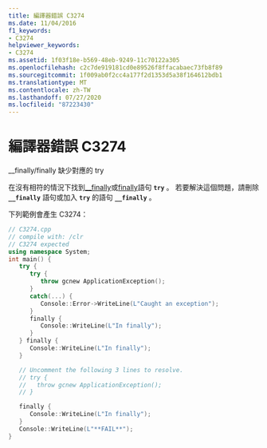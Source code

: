 ```yaml
---
title: 編譯器錯誤 C3274
ms.date: 11/04/2016
f1_keywords:
- C3274
helpviewer_keywords:
- C3274
ms.assetid: 1f03f18e-b569-48eb-9249-11c70122a305
ms.openlocfilehash: c2c7de919181cd0e89526f8ffacabaec73fb8f89
ms.sourcegitcommit: 1f009ab0f2cc4a177f2d1353d5a38f164612bdb1
ms.translationtype: MT
ms.contentlocale: zh-TW
ms.lasthandoff: 07/27/2020
ms.locfileid: "87223430"
---
```

# <a name="compiler-error-c3274"></a>編譯器錯誤 C3274

__finally/finally 缺少對應的 try

在沒有相符的情況下找到[__finally](../../cpp/try-finally-statement.md)或[finally](../../dotnet/finally.md)語句 **`try`** 。 若要解決這個問題，請刪除 **`__finally`** 語句或加入 **`try`** 的語句 **`__finally`** 。

下列範例會產生 C3274：

```cpp
// C3274.cpp
// compile with: /clr
// C3274 expected
using namespace System;
int main() {
   try {
      try {
         throw gcnew ApplicationException();
      }
      catch(...) {
         Console::Error->WriteLine(L"Caught an exception");
      }
      finally {
         Console::WriteLine(L"In finally");
      }
   } finally {
      Console::WriteLine(L"In finally");
   }

   // Uncomment the following 3 lines to resolve.
   // try {
   //   throw gcnew ApplicationException();
   // }

   finally {
      Console::WriteLine(L"In finally");
   }
   Console::WriteLine(L"**FAIL**");
}
```
